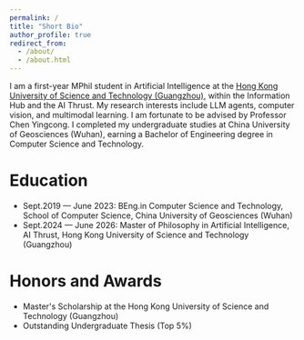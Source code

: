 ```yaml
---
permalink: /
title: "Short Bio"
author_profile: true
redirect_from: 
  - /about/
  - /about.html
---
```


I am a first-year MPhil student in Artificial Intelligence at the [ Hong Kong University of Science and Technology (Guangzhou)]([https://pages.github.com](https://www.hkust-gz.edu.cn/)), within the Information Hub and the AI Thrust. My research interests include LLM agents, computer vision, and multimodal learning. I am fortunate to be advised by Professor Chen Yingcong. I completed my undergraduate studies at China University of Geosciences (Wuhan), earning a Bachelor of Engineering degree in Computer Science and Technology.

Education
======
+ Sept.2019 — June 2023: BEng.in Computer Science and Technology, School of Computer Science, China University of Geosciences (Wuhan)
+ Sept.2024 — June 2026: Master of Philosophy in Artificial Intelligence, AI Thrust, Hong Kong University of Science and Technology (Guangzhou)

Honors and Awards
======
+ Master's Scholarship at the Hong Kong University of Science and Technology (Guangzhou)
+ Outstanding Undergraduate Thesis (Top 5%)
